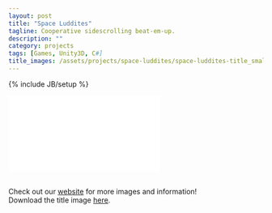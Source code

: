 ```yaml
---
layout: post
title: "Space Luddites"
tagline: Cooperative sidescrolling beat-em-up.
description: ""
category: projects
tags: [Games, Unity3D, C#]
title_images: /assets/projects/space-luddites/space-luddites-title_small.png
---
```

{% include JB/setup %}

<div class="video-wrapper"><iframe src="//player.vimeo.com/video/92751871" frameborder="0" webkitallowfullscreen mozallowfullscreen allowfullscreen></iframe></div>

<br>

Check out our <a href="http://snabb.webege.com/press/">website</a> for more images and information!
<br>Download the title image <a href="/assets/projects/space-luddites/space-luddites-title_large.png">here</a>.
